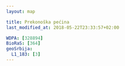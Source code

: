 ```yaml
---
layout: map

title: Prekonoška pećina
last_modified_at: 2018-05-22T23:33:57+02:00

WDPA: [328894]
BioRaS: [364]
geoSrbija:
  L1_183: [3]
---
```

